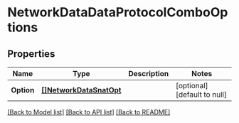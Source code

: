# NetworkDataDataProtocolComboOptions

## Properties
Name | Type | Description | Notes
------------ | ------------- | ------------- | -------------
**Option** | [**[]NetworkDataSnatOpt**](NetworkDataSNAT_opt.md) |  | [optional] [default to null]

[[Back to Model list]](../README.md#documentation-for-models) [[Back to API list]](../README.md#documentation-for-api-endpoints) [[Back to README]](../README.md)

